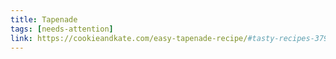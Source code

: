 ```yaml
---
title: Tapenade
tags: [needs-attention]
link: https://cookieandkate.com/easy-tapenade-recipe/#tasty-recipes-37904-jump-target
---
```


